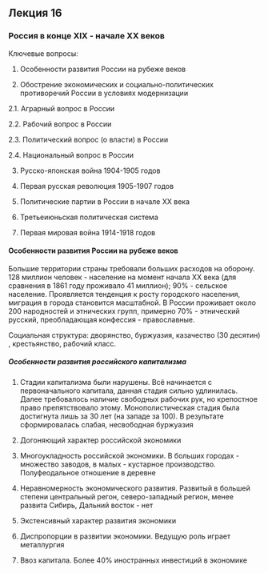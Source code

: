 ## Лекция 16

### Россия в конце XIX - начале XX веков

Ключевые вопросы:

1. Особенности развития России на рубеже веков

2. Обострение экономических и социально-политических противоречий России в условиях модернизации

2.1. Аграрный вопрос в России

2.2. Рабочий вопрос в России

2.3. Политический вопрос (о власти) в России

2.4. Национальный вопрос в России

3. Русско-японская война 1904-1905 годов

4. Первая русская революция 1905-1907 годов

5. Политические партии в России в начале XX века

6. Третьеиюньская политическая система

7. Первая мировая война 1914-1918 годов

#### Особенности развития России на рубеже веков

Большие территории страны требовали больших расходов на оборону. 128 миллион человек - население на
момент начала XX века (для сравнения в 1861 году проживало 41 миллион); 90% - сельское население.
Проявляется тенденция к росту городского населения, миграция в города становится масштабной. В
России проживает около 200 народностей и этнических групп, примерно 70% - этнический русский,
преобладающая конфессия - православные.

Социальная структура: дворянство, буржуазия, казачество (30 десятин) , крестьянство, рабочий класс.

##### Особенности развития российского капитализма

1. Стадии капитализма были нарушены. Всё начинается с первоначального капитала, данная стадия сильно
   удлинилась. Далее требовалось наличие свободных рабочих рук, но крепостное право препятствовало
   этому. Монополистическая стадия была достигнута лишь за 30 лет (на западе за 100). В результате
   сформировалась слабая, несвободная буржуазия

2. Догоняющий характер российской экономики

3. Многоукладность российской экономики. В больших городах - множество заводов, в малых - кустарное
   производство. Полуфеодальное отношение в деревне

4. Неравномерность экономического развития. Развитый в большей степени центральный регон,
   северо-западный регион, менее развита Сибирь, Дальний восток - нет

5. Экстенсивный характер развития экономики

6. Диспропорции в развитии экономики. Ведущую роль играет металлургия

7. Ввоз капитала. Более 40% иностранных инвестиций в экономике
